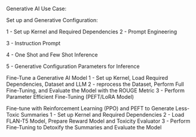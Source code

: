 Generative AI Use Case:

Set up and Generative Configuration:

1 - Set up Kernel and Required Dependencies
2 - Prompt Engineering

3 - Instruction Prompt

4 - One Shot and Few Shot Inference

5 - Generative Configuration Parameters for Inference

Fine-Tune a Generative AI Model
1 - Set up Kernel, Load Required Dependencies, Dataset and LLM
2 - reprocess the Dataset, Perform Full Fine-Tuning, and Evaluate the Model with the ROUGE Metric
3 - Perform Parameter Efficient Fine-Tuning (PEFT/LoRA Model)

Fine-tune with Reinforcement Learning (PPO) and PEFT to Generate Less-Toxic Summaries
1 - Set up Kernel and Required Dependencies
2 - Load FLAN-T5 Model, Prepare Reward Model and Toxicity Evaluator
3 - Perform Fine-Tuning to Detoxify the Summaries and Evaluate the Model
